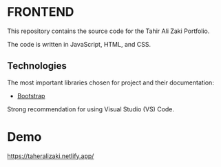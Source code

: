 # FRONTEND

This repository contains the source code for the Tahir Ali Zaki Portfolio.

The code is written in JavaScript, HTML, and CSS. 


## Technologies

The most important libraries chosen for project and their documentation:

* [Bootstrap](https://getbootstrap.com/)

Strong recommendation for using Visual Studio (VS) Code.

# Demo

https://taheralizaki.netlify.app/
